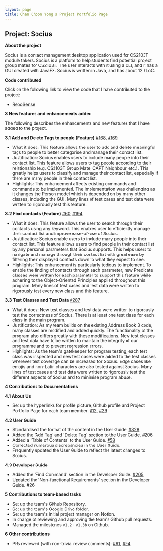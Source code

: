 ```yaml
---
layout: page
title: Chan Choon Yong's Project Portfolio Page
---
```


## Project: Socius

**About the project**

Socius is a contact management desktop application used for CS2103T module takers. Socius is a platform to help students
find potential project group mates for CS2103T. The user interacts with it using a CLI, and it has a GUI created with
JavaFX. Socius is written in Java, and has about 12 kLoC.

**Code contributed**

Click on the following link to view the code that I have contributed to the project:

* [RepoSense](https://nus-cs2103-ay2122s1.github.io/tp-dashboard/?search=w08&sort=groupTitle&sortWithin=title&timeframe=commit&mergegroup=&groupSelect=groupByRepos&breakdown=true&checkedFileTypes=docs~functional-code~test-code~other&since=2021-09-17&tabOpen=true&tabType=authorship&tabAuthor=choonyongchan&tabRepo=AY2122S1-CS2103T-W08-4%2Ftp%5Bmaster%5D&authorshipIsMergeGroup=false&authorshipFileTypes=docs~functional-code~test-code~other&authorshipIsBinaryFileTypeChecked=false&zFR=false)

**3 New features and enhancements added**

The following describes the enhancements and new features that I have added to the project.

**3.1 Add and Delete Tags to people (Feature)** [#168](https://github.com/AY2122S1-CS2103T-W08-4/tp/pull/168), [#169](https://github.com/AY2122S1-CS2103T-W08-4/tp/pull/169)
* What it does: This feature allows the user to add and delete meaningful tags to people to better categorise and manage their contact list.
* Justification: Socius enables users to include many people into their contact list. 
This feature allows users to tag people according to their relationship (e.g. CS2103T Group Mate, CAPT Neighbour, etc.). 
This greatly helps users to classify and manage their contact list, especially if there are many people in their contact list.
* Highlights: This enhancement affects existing commands and commands to be implemented. The implementation was challenging as it changes the Person model which is depended on by many other classes, including the GUI. 
Many lines of test cases and test data were written to rigorously test this feature.

**3.2 Find contacts (Feature)** [#60](https://github.com/AY2122S1-CS2103T-W08-4/tp/pull/60), [#194](https://github.com/AY2122S1-CS2103T-W08-4/tp/pull/194)
* What it does: This feature allows the user to search through their contacts using any keyword. 
This enables user to efficiently manage their contact list and improve ease-of-use of Socius.
* Justification: Socius enable users to include many people into their contact list. 
This feature allows users to find people in their contact list by any personal parameters that Socius supports.
This helps users to navigate and manage through their contact list with great ease by filtering their displayed contacts 
down to what they expect to see.
* Highlights: This enhancement is particularly tedious to implement. To enable the finding of contacts through each parameter, 
new Predicate classes were written for each parameter to support this feature while adhering to the Object-Oriented Principles applied
throughout this program. Many lines of test cases and test data were written to rigorously test every new class and this feature.

**3.3 Test Classes and Test Data** [#287](https://github.com/AY2122S1-CS2103T-W08-4/tp/pull/287)
* What it does: New test classes and test data were written to rigorously test the correctness of Socius. There is at least one test class
for each class in the main program. 
* Justification: As my team builds on the existing Address Book 3 code, many classes are modified and added quickly. The functionality of
the program also differs greatly with these modifications. New test classes and test data have to be written to maintain the integrity of 
our programme and to prevent regression errors.
* Highlights: As the team's gatekeeper for program testing, each test class was inspected and new test cases were added to the test classes
wherever test coverage can be increased for Socius. Edge cases like emojis and non-Latin characters are also tested against Socius. Many lines
of test cases and test data were written to rigorously test the different aspects of Socius and to minimise program abuse.

**4 Contributions to Documentations**

**4.1 About Us**
* Set up the hyperlinks for profile picture, Github profile and Project Portfolio Page for each team member. [#12](https://github.com/AY2122S1-CS2103T-W08-4/tp/pull/23), [#29](https://github.com/AY2122S1-CS2103T-W08-4/tp/pull/29)

**4.2 User Guide**
* Standardised the format of the content in the User Guide. [#328](https://github.com/AY2122S1-CS2103T-W08-4/tp/pull/328)
* Added the 'Add Tag' and 'Delete Tag' section to the User Guide. [#206](https://github.com/AY2122S1-CS2103T-W08-4/tp/pull/206/files)
* Added a 'Table of Contents' to the User Guide. [#58](https://github.com/AY2122S1-CS2103T-W08-4/tp/pull/58/files)
* Corrected numerous discrepancies in the User Guide.
* Frequently updated the User Guide to reflect the latest changes to Socius.

**4.3 Developer Guide**
* Added the 'Find Command' section in the Developer Guide. [#205](https://github.com/AY2122S1-CS2103T-W08-4/tp/pull/205)
* Updated the 'Non-functional Requirements' section in the Developer Guide. [#26](https://github.com/AY2122S1-CS2103T-W08-4/tp/pull/26/files)

**5 Contributions to team-based tasks**
* Set up the team's Github Repository.
* Set up the team's Google Drive folder.
* Set up the team's initial project manager on Notion.
* In charge of reviewing and approving the team's Github pull requests.
* Managed the milestones `v1.2` - `v1.3b` on Github.

**6 Other contributions**
* PRs reviewed (with non-trivial review comments): [#91](https://github.com/AY2122S1-CS2103T-W08-4/tp/pull/91), [#94](https://github.com/AY2122S1-CS2103T-W08-4/tp/pull/94)
